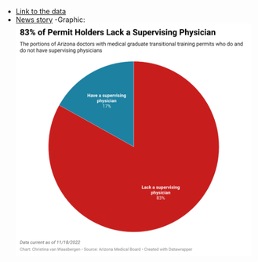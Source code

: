 - [Link to the data](https://azmbfileblob.blob.core.windows.net/azmd/MD_202211180905_b24846ec4a08462cb2007704f593c9e3.pdf?sv=2019-12-12&ss=bf&srt=sco&sp=rx&se=2031-01-01T03:00:00Z&st=2020-10-16T15:00:00Z&spr=https&sig=DZ6kk7nb6zpFJW1mchdxMtcPNH7fdLq17fijyG1few8%3D)
- [News story](https://www.usnews.com/news/best-states/missouri/articles/2022-05-22/arizona-gives-special-practice-permits-to-med-school-grads)
-Graphic: ![Graphic](x2Vt5-83-of-permit-holders-lack-a-supervising-physician-updated.png)

